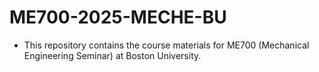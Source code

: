 # ME700-2025-MECHE-BU

* This repository contains the course materials for ME700 (Mechanical Engineering Seminar) at Boston University.

